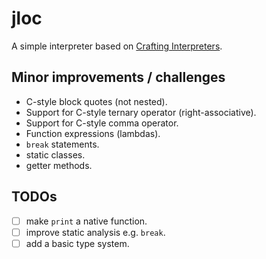 # jloc

A simple interpreter based on [Crafting Interpreters](https://craftinginterpreters.com).

## Minor improvements / challenges

- C-style block quotes (not nested).
- Support for C-style ternary operator (right-associative).
- Support for C-style comma operator.
- Function expressions (lambdas).
- `break` statements.
- static classes.
- getter methods.



## TODOs

- [ ] make `print` a native function.
- [ ] improve static analysis e.g. `break`.
- [ ] add a basic type system.
